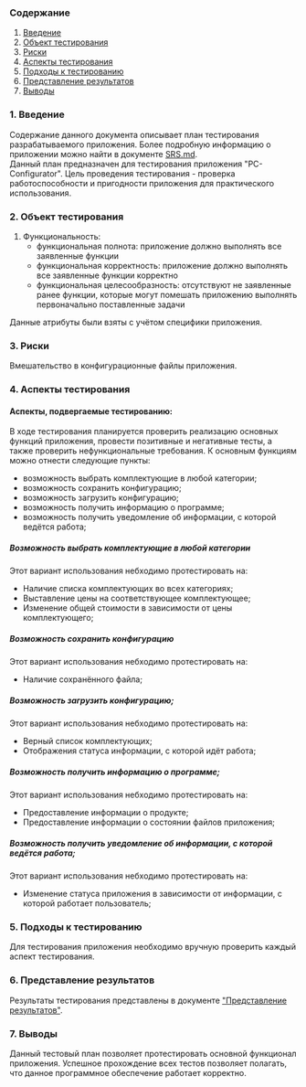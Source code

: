 ### Содержание
  1. [Введение](#1)
  2. [Объект тестирования](#2)
  3. [Риски](#4)
  4. [Аспекты тестирования](#5)<br>
5. [Подходы к тестированию](#6)
6. [Представление результатов](#7)
7. [Выводы](#8)


<a name="1"></a>
### 1. Введение
Содержание данного документа описывает план тестирования разрабатываемого приложения. Более подробную информацию о приложении можно найти в документе [SRS.md](https://github.com/Notchik/PC-Configurator/blob/master/SRS.md).  
Данный план предназначен для тестирования приложения "PC-Configurator". Цель проведения тестирования - проверка работоспособности и пригодности приложения для практического использования.

<a name="2"></a>
### 2. Объект тестирования

1. Функциональность:
	+ функциональная полнота: приложение должно выполнять все заявленные функции
	+ функциональная корректность: приложение должно выполнять все заявленные функции корректно
	+ функциональная целесообразность: отсутствуют не заявленные ранее функции, которые могут помешать приложению выполнять первоначально поставленные задачи

Данные атрибуты были взяты с учётом специфики приложения.

<a name="3"></a>
### 3. Риски

Вмешательство в конфигурационные файлы приложения. 

<a name="4"></a>
### 4. Аспекты тестирования

#### Аспекты, подвергаемые тестированию:

В ходе тестирования планируется проверить реализацию основных функций приложения, провести позитивные и негативные тесты, а также проверить нефункциональные требования.
К основным функциям можно отнести следующие пункты:
* возможность выбрать комплектующие в любой категории;
* возможность сохранить конфигурацию;
* возможность загрузить конфигурацию;
* возможность получить информацию о программе;
* возможность получить уведомление об информации, с которой ведётся работа;

##### Возможность выбрать комплектующие в любой категории
Этот вариант использования небходимо протестировать на:
* Наличие списка комплектующих во всех категориях;
* Выставление цены на соответствующее комплектующее;
* Изменение общей стоимости в зависимости от цены комплектующего;

##### Возможность сохранить конфигурацию 
Этот вариант использования небходимо протестировать на:
* Наличие сохранённого файла;

##### Возможность загрузить конфигурацию;
Этот вариант использования небходимо протестировать на:
* Верный список комплектующих;
* Отображения статуса информации, с которой идёт работа;

##### Возможность получить информацию о программе;
Этот вариант использования небходимо протестировать на:
* Предоставление информации о продукте;
* Предоставление информации о состоянии файлов приложения;

##### Возможность получить уведомление об информации, с которой ведётся работа;
Этот вариант использования небходимо протестировать на:
* Изменение статуса приложения в зависимости от информации, с которой работает пользователь; 

<a name="5"></a>
### 5. Подходы к тестированию
Для тестирования приложения необходимо вручную проверить каждый аспект тестирования.

<a name="6"></a>
### 6. Представление результатов

Результаты тестирования представлены в документе ["Представление результатов"]().

<a name="7"></a>
### 7. Выводы
Данный тестовый план позволяет протестировать основной функционал приложения. Успешное прохождение всех тестов позволяет полагать, что данное программное обеспечение работает корректно.

